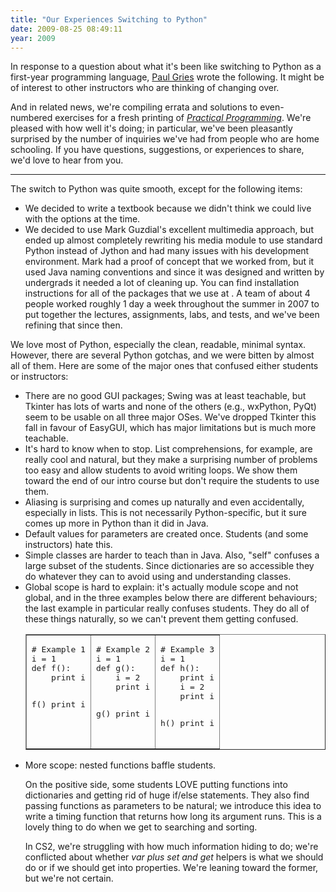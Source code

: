 ```yaml
---
title: "Our Experiences Switching to Python"
date: 2009-08-25 08:49:11
year: 2009
---
```

In response to a question about what it's been like switching to Python as a first-year programming language, <a href="http://www.cs.utoronto.ca/~pgries">Paul Gries</a> wrote the following.  It might be of interest to other instructors who are thinking of changing over.

And in related news, we're compiling errata and solutions to even-numbered exercises for a fresh printing of <em><a href="http://pragprog.com/titles/gwpy/practical-programming">Practical Programming</a></em>. We're pleased with how well it's doing; in particular, we've been pleasantly surprised by the number of inquiries we've had from people who are home schooling. If you have questions, suggestions, or experiences to share, we'd love to hear from you.

<hr />The switch to Python was quite smooth, except for the following items:
<ul>
	<li>We decided to write a textbook because we didn't think we could live with the options at the time.</li>
	<li>We decided to use Mark Guzdial's excellent multimedia approach, but ended up almost completely rewriting his media module to use standard Python instead of Jython and had many issues with his development environment.  Mark had a proof of concept that we worked from, but it used Java naming conventions and since it was designed and written by undergrads it needed a lot of cleaning up.  You can find installation instructions for all of the packages that we use at <a href="http://www.cdf.utoronto.ca/~pgries/pybook/"></a>. A team of about 4 people worked roughly 1 day a week throughout the summer in 2007 to put together the lectures, assignments, labs, and tests, and we've been refining that since then.</li>
</ul>
We love most of Python, especially the clean, readable, minimal syntax.  However, there are several Python gotchas, and we were bitten by almost all of them.  Here are some of the major ones that confused either students or instructors:
<ul>
	<li>There are no good GUI packages; Swing was at least teachable, but Tkinter has lots of warts and none of the others (e.g., wxPython, PyQt) seem to be usable on all three major OSes.  We've dropped Tkinter this fall in favour of EasyGUI, which has major limitations but is much more teachable.</li>
	<li>It's hard to know when to stop.  List comprehensions, for example, are really cool and natural, but they make a surprising number of problems too easy and allow students to avoid writing loops.  We show them toward the end of our intro course but don't require the students to use them.</li>
	<li>Aliasing is surprising and comes up naturally and even accidentally, especially in lists.  This is not necessarily Python-specific, but it sure comes up more in Python than it did in Java.</li>
	<li>Default values for parameters are created once.  Students (and some instructors) hate this.</li>
	<li>Simple classes are harder to teach than in Java.  Also, "self" confuses a large subset of the students.  Since dictionaries are so accessible they do whatever they can to avoid using and understanding classes.</li>
	<li>Global scope is hard to explain: it's actually module scope and not global, and in the three examples below there are different behaviours; the last example in particular really confuses students. They do all of these things naturally, so we can't prevent them getting confused.
<table border="1" cellpadding="3">
<tbody>
<tr>
<td valign="top">
<pre># Example 1
i = 1
def f():
    print i

f()
print i</pre>
</td>
<td valign="top">
<pre># Example 2
i = 1
def g():
    i = 2
    print i

g()
print i</pre>
</td>
<td valign="top">
<pre># Example 3
i = 1
def h():
    print i
    i = 2
    print i

h()
print i</pre>
</td>
</tr>
</tbody></table>
</li>
	<li>More scope: nested functions baffle students.

On the positive side, some students LOVE putting functions into dictionaries and getting rid of huge if/else statements.  They also find passing functions as parameters to be natural; we introduce this idea to write a timing function that returns how long its argument runs.  This is a lovely thing to do when we get to searching and sorting.

In CS2, we're struggling with how much information hiding to do; we're conflicted about whether __var plus set_ and get_ helpers is what we should do or if we should get into properties.  We're leaning toward the former, but we're not certain.</li>
</ul>
